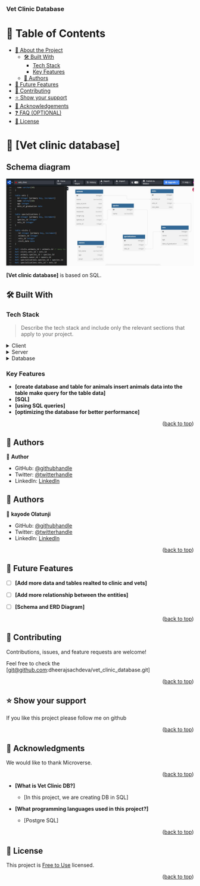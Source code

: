<a name="readme-top"></a>

  <h3><b>Vet Clinic Database</b></h3>

</div>

# 📗 Table of Contents

- [📖 About the Project](#about-project)
  - [🛠 Built With](#built-with)
    - [Tech Stack](#tech-stack)
    - [Key Features](#key-features)
  - [👥 Authors](#authors)
- [🔭 Future Features](#future-features)
- [🤝 Contributing](#contributing)
- [⭐️ Show your support](#support)
- [🙏 Acknowledgements](#acknowledgements)
- [❓ FAQ (OPTIONAL)](#faq)
- [📝 License](#license)

# 📖 [Vet clinic database] <a name="Vet clinic database is a database project where we create data structure using relational database for a vet clinic"></a>

## Schema diagram
![screenshot](./schema.jpg)

**[Vet clinic database]** is based on SQL.

## 🛠 Built With <a name="built-with"></a>

### Tech Stack <a name="tech-stack"></a>

> Describe the tech stack and include only the relevant sections that apply to your project.

<details>
  <summary>Client</summary>
  <ul>
    <li><a href=#>SQL</a></li>
  </ul>
</details>

<details>
  <summary>Server</summary>
  <ul>
    <li><a href=#>Local Machine</a></li>
  </ul>
</details>

<details>
<summary>Database</summary>
  <ul>
    <li><a href=#>Postgre SQL</a></li>
  </ul>
</details>

### Key Features <a name="key-features"></a>

- **[create database and table for animals insert animals data into the table make query for the table data]**
- **[SQL]**
- **[using SQL queries]**
- **[optimizing the database for better performance]**

<p align="right">(<a href="#readme-top">back to top</a>)</p>

## 👥 Authors <a name="DHEERAJ SACHDEVA"></a>

👤 **Author**

- GitHub: [@githubhandle](https://github.com/dheerajsachdeva)
- Twitter: [@twitterhandle](https://twitter.com/dheerajarya)
- LinkedIn: [LinkedIn](https://www.linkedin.com/in/dheeraj-sachdeva-502b2b8/)

## 👥 Authors <a name="authors"></a>

👤 **kayode Olatunji**

- GitHub: [@githubhandle](https://github.com/Jolak5)
- Twitter: [@twitterhandle](https://twitter.com/I_amBabakay)
- LinkedIn: [LinkedIn](https://www.linkedin.com/in/olatunji-kayode/)

<p align="right">(<a href="#readme-top">back to top</a>)</p>

<!-- FUTURE FEATURES -->

## 🔭 Future Features <a name="future-features"></a>


- [ ] **[Add more data and tables realted to clinic and vets]**
- [ ] **[Add more relationship between the entities]**
- [ ] **[Schema and ERD Diagram]**


<p align="right">(<a href="#readme-top">back to top</a>)</p>

## 🤝 Contributing <a name="contributing"></a>

Contributions, issues, and feature requests are welcome!

Feel free to check the [git@github.com:dheerajsachdeva/vet_clinic_database.git]

<p align="right">(<a href="#readme-top">back to top</a>)</p>

## ⭐️ Show your support <a name="support"></a>

If you like this project please follow me on github

<p align="right">(<a href="#readme-top">back to top</a>)</p>

## 🙏 Acknowledgments <a name="acknowledgements"></a>

We would like to thank Microverse.

<p align="right">(<a href="#readme-top">back to top</a>)</p>

- **[What is Vet Clinic DB?]**

  - [In this project, we are creating DB in SQL]

- **[What programming languages used in this project?]**

  - [Postgre SQL]

<p align="right">(<a href="#readme-top">back to top</a>)</p>

## 📝 License <a name="license"></a>

This project is [Free to Use](./LICENSE) licensed.

<p align="right">(<a href="#readme-top">back to top</a>)</p>

